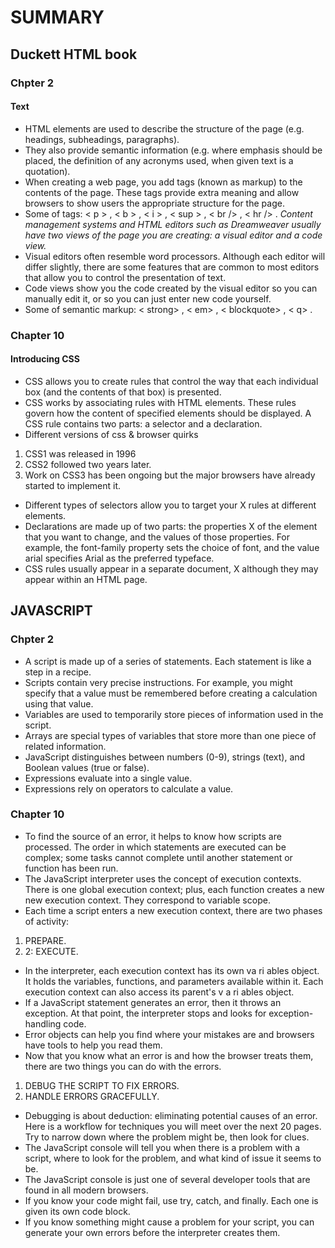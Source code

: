 # SUMMARY #
## Duckett HTML book ##

### Chpter 2 ###
#### Text ####
- HTML elements are used to describe the structure of the page (e.g. headings, subheadings, paragraphs).
- They also provide semantic information (e.g. where emphasis should be placed, the definition of any acronyms used, when given text is a quotation).
- When creating a web page, you add tags (known as markup) to the contents of the page. These tags provide extra meaning and allow browsers to show users the appropriate structure for the page.
- Some of tags: < p > , < b > , < i > , < sup > , < br /> , < hr /> .
*Content management systems and HTML editors such as Dreamweaver usually have two views of the page you are creating: a visual editor and a code view.*
 - Visual editors often resemble word processors. Although each editor will differ slightly, there are some features that are common to most editors that allow you to control the presentation of text.
- Code views show you the code created by the visual editor so you can manually edit it, or so you can just enter new code yourself. 
- Some of semantic markup: < strong> , < em> , < blockquote> , < q> .


### Chapter 10 ###
#### Introducing CSS ####
- CSS allows you to create rules that control the way that each individual box (and the contents of that box) is presented.
- CSS works by associating rules with HTML elements. These rules govern how the content of specified elements should be displayed. A CSS rule contains two parts: a selector and a declaration.
- Different versions of css & browser quirks
1. CSS1 was released in 1996 
2. CSS2 followed two years later.
3. Work on CSS3 has been ongoing but the major browsers have already started to implement it.
- Different types of selectors allow you to target your  X rules at different elements.
- Declarations are made up of two parts: the properties  X of the element that you want to change, and the values of those properties. For example, the font-family property sets the choice of font, and the value arial specifies Arial as the preferred typeface.
- CSS rules usually appear in a separate document,  X although they may appear within an HTML page.


 
## JAVASCRIPT ##

### Chpter 2 ###
- A script is made up of a series of statements. Each statement is like a step in a recipe. 
- Scripts contain very precise instructions. For example, 
you might specify that a value must be remembered before creating a calculation using that value. 
- Variables are used to temporarily store pieces of information used in the script. 
- Arrays are special types of variables that store more than one piece of related information. 
- JavaScript distinguishes between numbers (0-9), 
strings (text), and Boolean values (true or false). 
- Expressions evaluate into a single value.
- Expressions rely on operators to calculate a value. 

### Chapter 10 ###
- To find the source of an error, it helps to know how scripts are processed. The order in which statements are executed can be complex; some tasks cannot complete until another statement or function has been run.
- The JavaScript interpreter uses the concept of execution contexts. There is one global execution context; plus, each function creates a new new execution context. They correspond to variable scope.
- Each time a script enters a new execution context, there are two phases of activity: 
1. PREPARE.
2. 2: EXECUTE.
- In the interpreter, each execution context has its own va ri ables object. It holds the variables, functions, and parameters available within it. Each execution context can also access its parent's v a ri ables object.
- If a JavaScript statement generates an error, then it throws an exception. At that point, the interpreter stops and looks for exception-handling code. 
- Error objects can help you find where your mistakes are and browsers have tools to help you read them.
- Now that you know what an error is and how the browser treats them, there are two things you can do with the errors. 
1. DEBUG THE SCRIPT TO FIX ERRORS.
2. HANDLE ERRORS GRACEFULLY.
- Debugging is about deduction: eliminating potential causes of an error. Here is a workflow for techniques you will meet over the next 20 pages. Try to narrow down where the problem might be, then look for clues. 
- The JavaScript console will tell you when there is a problem with a script, where to look for the problem, and what kind of issue it seems to be. 
- The JavaScript console is just one of several developer tools that are found in all modern browsers. 
- If you know your code might fail, use try, catch, and finally. Each one is given its own code block. 
- If you know something might cause a problem for your script, you can generate your own errors before the interpreter creates them.
